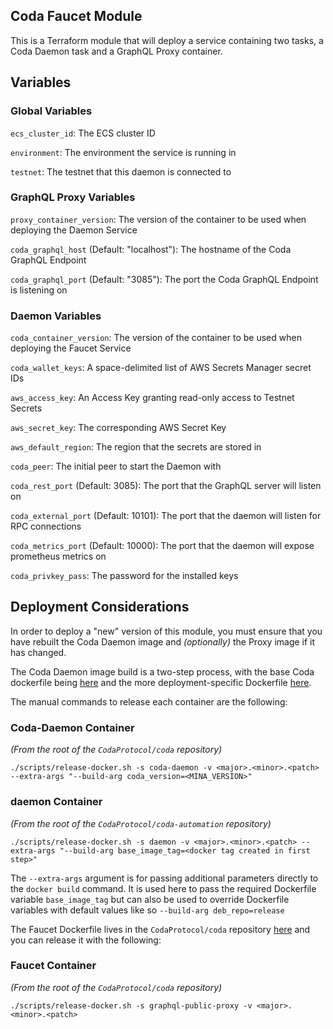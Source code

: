 ## Coda Faucet Module

This is a Terraform module that will deploy a service containing two tasks, a Coda Daemon task and a GraphQL Proxy container.

## Variables

### Global Variables

`ecs_cluster_id`: The ECS cluster ID

`environment`: The environment the service is running in

`testnet`: The testnet that this daemon is connected to

### GraphQL Proxy Variables

`proxy_container_version`: The version of the container to be used when deploying the Daemon Service

`coda_graphql_host` (Default: "localhost"): The hostname of the Coda GraphQL Endpoint

`coda_graphql_port` (Default: "3085"): The port the Coda GraphQL Endpoint is listening on

### Daemon Variables

`coda_container_version`: The version of the container to be used when deploying the Faucet Service

`coda_wallet_keys`: A space-delimited list of AWS Secrets Manager secret IDs

`aws_access_key`: An Access Key granting read-only access to Testnet Secrets

`aws_secret_key`: The corresponding AWS Secret Key

`aws_default_region`: The region that the secrets are stored in

`coda_peer`: The initial peer to start the Daemon with

`coda_rest_port` (Default: 3085): The port that the GraphQL server will listen on

`coda_external_port` (Default: 10101): The port that the daemon will listen for RPC connections

`coda_metrics_port` (Default: 10000): The port that the daemon will expose prometheus metrics on

`coda_privkey_pass`: The password for the installed keys

## Deployment Considerations

In order to deploy a "new" version of this module, you must ensure that you have rebuilt the Coda Daemon image and *(optionally)* the Proxy image if it has changed.

The Coda Daemon image build is a two-step process, with the base Coda dockerfile being [here](https://github.com/CodaProtocol/coda/blob/develop/dockerfiles/Dockerfile-coda-daemon) and the more deployment-specific Dockerfile [here](https://github.com/CodaProtocol/coda-automation/blob/master/services/daemon/Dockerfile).

The manual commands to release each container are the following:

### Coda-Daemon Container

*(From the root of the `CodaProtocol/coda` repository)*

`./scripts/release-docker.sh -s coda-daemon -v <major>.<minor>.<patch> --extra-args "--build-arg coda_version=<MINA_VERSION>"`

### daemon Container

*(From the root of the `CodaProtocol/coda-automation` repository)*

`./scripts/release-docker.sh -s daemon -v <major>.<minor>.<patch> --extra-args "--build-arg base_image_tag=<docker tag created in first step>"`

The `--extra-args` argument is for passing additional parameters directly to the `docker build` command. It is used here to pass the required Dockerfile variable `base_image_tag` but can also be used to override Dockerfile variables with default values like so `--build-arg deb_repo=release`

The Faucet Dockerfile lives in the `CodaProtocol/coda` repository [here](https://github.com/CodaProtocol/coda/blob/develop/frontend/bot/Dockerfile) and you can release it with the following:

### Faucet Container

*(From the root of the `CodaProtocol/coda` repository)*

`./scripts/release-docker.sh -s graphql-public-proxy -v <major>.<minor>.<patch>`
